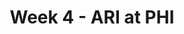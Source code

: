 ---
layout: game
title: Week 4 - ARI at PHI
season: 2001
game_id: 2001_04_ARI_PHI
away_team: ARI
home_team: PHI
---